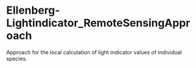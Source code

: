 # Ellenberg-Lightindicator_RemoteSensingApproach
Approach for the local calculation of light indicator values of individual species.
